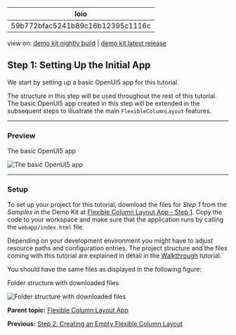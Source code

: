 <!-- loio59b772bfac5241b89c16b12395c1116c -->

| loio |
| -----|
| 59b772bfac5241b89c16b12395c1116c |

<div id="loio">

view on: [demo kit nightly build](https://openui5nightly.hana.ondemand.com/#/topic/59b772bfac5241b89c16b12395c1116c) | [demo kit latest release](https://openui5.hana.ondemand.com/#/topic/59b772bfac5241b89c16b12395c1116c)</div>

## Step 1: Setting Up the Initial App

We start by setting up a basic OpenUI5 app for this tutorial.

The structure in this step will be used throughout the rest of this tutorial. The basic OpenUI5 app created in this step will be extended in the subsequent steps to illustrate the main `FlexibleColumnLayout` features.

***

<a name="loio59b772bfac5241b89c16b12395c1116c__section_ed2_4dd_lbb"/>

### Preview

   
  
<a name="loio59b772bfac5241b89c16b12395c1116c__fig_r1j_pst_mr"/>The basic OpenUI5 app

 ![](loio613be5aa54644aabbd11fbbb43fd5fcc_HiRes.png "The basic OpenUI5
					app") 

***

<a name="loio59b772bfac5241b89c16b12395c1116c__section_cnf_d4b_l4b"/>

### Setup

To set up your project for this tutorial, download the files for *Step 1* from the *Samples* in the Demo Kit at [Flexible Column Layout App - Step 1](https://openui5.hana.ondemand.com/#/entity/sap.f.tutorial.fiori2/sample/sap.f.tutorial.fiori2.01). Copy the code to your workspace and make sure that the application runs by calling the `webapp/index.html` file.

Depending on your development environment you might have to adjust resource paths and configuration entries. The project structure and the files coming with this tutorial are explained in detail in the [Walkthrough](Walkthrough_3da5f4b.md) tutorial.

You should have the same files as displayed in the following figure:

   
  
<a name="loio59b772bfac5241b89c16b12395c1116c__fig_chm_4jp_ls"/>Folder structure with downloaded files

 ![](loiobc4395be3fd64b8aa49058340e92a192_HiRes.png "Folder structure with downloaded files") 

**Parent topic:** [Flexible Column Layout App](Flexible_Column_Layout_App_c4de2df.md "In this tutorial, we showcase how to structure your OpenUI5 app using the layout patterns that comply with the SAP Fiori design guidelines.")

**Previous:** [Step 2: Creating an Empty Flexible Column Layout](Step_2_Creating_an_Empty_Flexible_Column_Layout_bf38e4d.md "In this step, we add an instance of the sap.f.FlexibleColumnLayout control in the main view of the app.")

